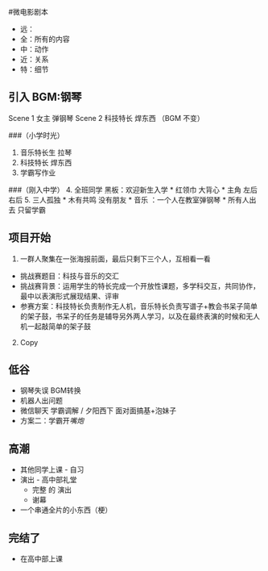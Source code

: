 #微电影剧本* 远：
* 全：所有的内容
* 中：动作
* 近：关系
* 特：细节
## 引入  BGM:钢琴 

Scene 1 女主 弹钢琴
Scene 2 科技特长 焊东西  （BGM 不变）###（小学时光）1. 音乐特长生 拉琴
2. 科技特长 焊东西
3. 学霸写作业

###（刚入中学）
4. 全班同学  黑板：欢迎新生入学 
	* 红领巾 大背心 
	* 主角 左后 右后
5. 三人孤独
	* 木有共鸣 没有朋友 
	* 音乐 ：一个人在教室弹钢琴
	* 所有人出去 只留学霸

## 项目开始
1. 一群人聚集在一张海报前面，最后只剩下三个人，互相看一看

* 挑战赛题目：科技与音乐的交汇* 挑战赛背景：运用学生的特长完成一个开放性课题，多学科交互，共同协作，最中以表演形式展现结果、评审* 参赛方案：科技特长负责制作无人机，音乐特长负责写谱子+教会书呆子简单的架子鼓，书呆子的任务是辅导另外两人学习，以及在最终表演的时候和无人机一起敲简单的架子鼓

2. Copy

## 低谷
* 钢琴失误 BGM转换
* 机器人出问题
* 微信聊天 学霸调解 /  夕阳西下 面对面搞基+泡妹子
* 方案二：学霸开*嘴炮*


## 高潮
* 其他同学上课 - 自习
* 演出 - 高中部礼堂
	*  完整 的 演出
	*  谢幕
* 一个串通全片的小东西（梗）


 
## 完结了
* 在高中部上课 
 
